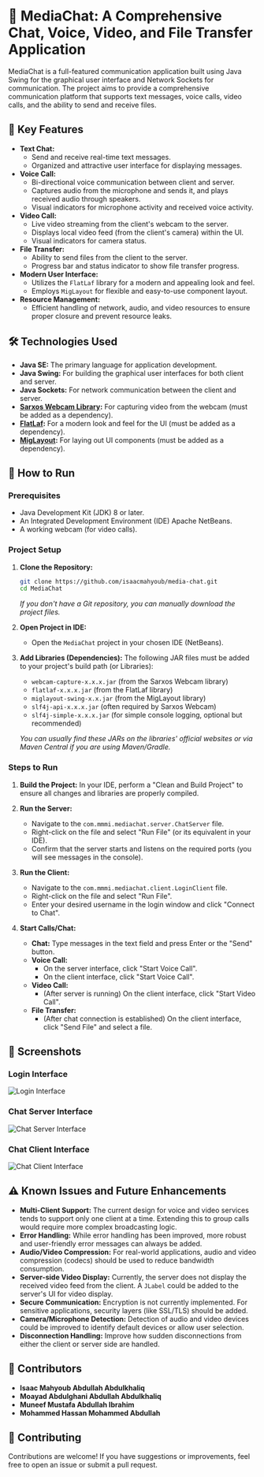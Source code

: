 # 💬 MediaChat: A Comprehensive Chat, Voice, Video, and File Transfer Application

MediaChat is a full-featured communication application built using Java Swing for the graphical user interface and Network Sockets for communication. The project aims to provide a comprehensive communication platform that supports text messages, voice calls, video calls, and the ability to send and receive files.

## 🌟 Key Features

* **Text Chat:**
    * Send and receive real-time text messages.
    * Organized and attractive user interface for displaying messages.
* **Voice Call:**
    * Bi-directional voice communication between client and server.
    * Captures audio from the microphone and sends it, and plays received audio through speakers.
    * Visual indicators for microphone activity and received voice activity.
* **Video Call:**
    * Live video streaming from the client's webcam to the server.
    * Displays local video feed (from the client's camera) within the UI.
    * Visual indicators for camera status.
* **File Transfer:**
    * Ability to send files from the client to the server.
    * Progress bar and status indicator to show file transfer progress.
* **Modern User Interface:**
    * Utilizes the `FlatLaf` library for a modern and appealing look and feel.
    * Employs `MigLayout` for flexible and easy-to-use component layout.
* **Resource Management:**
    * Efficient handling of network, audio, and video resources to ensure proper closure and prevent resource leaks.

## 🛠️ Technologies Used

* **Java SE:** The primary language for application development.
* **Java Swing:** For building the graphical user interfaces for both client and server.
* **Java Sockets:** For network communication between the client and server.
* **[Sarxos Webcam Library](https://github.com/sarxos/webcam-capture):** For capturing video from the webcam (must be added as a dependency).
* **[FlatLaf](https://www.formdev.com/flatlaf/):** For a modern look and feel for the UI (must be added as a dependency).
* **[MigLayout](http://www.miglayout.com/):** For laying out UI components (must be added as a dependency).

## 🚀 How to Run

### Prerequisites

* Java Development Kit (JDK) 8 or later.
* An Integrated Development Environment (IDE) Apache NetBeans.
* A working webcam (for video calls).

### Project Setup

1.  **Clone the Repository:**
    ```bash
    git clone https://github.com/isaacmahyoub/media-chat.git
    cd MediaChat
    ```
    *If you don't have a Git repository, you can manually download the project files.*

2.  **Open Project in IDE:**
    * Open the `MediaChat` project in your chosen IDE (NetBeans).

3.  **Add Libraries (Dependencies):**
    The following JAR files must be added to your project's build path (or Libraries):
    * `webcam-capture-x.x.x.jar` (from the Sarxos Webcam library)
    * `flatlaf-x.x.x.jar` (from the FlatLaf library)
    * `miglayout-swing-x.x.jar` (from the MigLayout library)
    * `slf4j-api-x.x.x.jar` (often required by Sarxos Webcam)
    * `slf4j-simple-x.x.x.jar` (for simple console logging, optional but recommended)

    *You can usually find these JARs on the libraries' official websites or via Maven Central if you are using Maven/Gradle.*

### Steps to Run

1.  **Build the Project:**
    In your IDE, perform a "Clean and Build Project" to ensure all changes and libraries are properly compiled.

2.  **Run the Server:**
    * Navigate to the `com.mmmi.mediachat.server.ChatServer` file.
    * Right-click on the file and select "Run File" (or its equivalent in your IDE).
    * Confirm that the server starts and listens on the required ports (you will see messages in the console).

3.  **Run the Client:**
    * Navigate to the `com.mmmi.mediachat.client.LoginClient` file.
    * Right-click on the file and select "Run File".
    * Enter your desired username in the login window and click "Connect to Chat".

4.  **Start Calls/Chat:**
    * **Chat:** Type messages in the text field and press Enter or the "Send" button.
    * **Voice Call:**
        * On the server interface, click "Start Voice Call".
        * On the client interface, click "Start Voice Call".
    * **Video Call:**
        * (After server is running) On the client interface, click "Start Video Call".
    * **File Transfer:**
        * (After chat connection is established) On the client interface, click "Send File" and select a file.
     
##  📸  Screenshots

### Login Interface
![Login Interface](https://github.com/user-attachments/assets/2d0bcb47-cef1-4323-b2cb-a19a353771d9)

### Chat Server Interface
![Chat Server Interface](https://github.com/user-attachments/assets/91c679d1-274c-4e43-9e5a-3db58583507a)

### Chat Client Interface
![Chat Client Interface](https://github.com/user-attachments/assets/e18ea4c7-da70-4da3-af94-347d5fc65a79)


## ⚠️ Known Issues and Future Enhancements

* **Multi-Client Support:** The current design for voice and video services tends to support only one client at a time. Extending this to group calls would require more complex broadcasting logic.
* **Error Handling:** While error handling has been improved, more robust and user-friendly error messages can always be added.
* **Audio/Video Compression:** For real-world applications, audio and video compression (codecs) should be used to reduce bandwidth consumption.
* **Server-side Video Display:** Currently, the server does not display the received video feed from the client. A `JLabel` could be added to the server's UI for video display.
* **Secure Communication:** Encryption is not currently implemented. For sensitive applications, security layers (like SSL/TLS) should be added.
* **Camera/Microphone Detection:** Detection of audio and video devices could be improved to identify default devices or allow user selection.
* **Disconnection Handling:** Improve how sudden disconnections from either the client or server side are handled.

## 👥 Contributors

* **Isaac Mahyoub Abdullah Abdulkhaliq**
* **Moayad Abdulghani Abdullah Abdulkhaliq**
* **Muneef Mustafa Abdullah Ibrahim**
* **Mohammed Hassan Mohammed Abdullah**


## 🤝 Contributing

Contributions are welcome! If you have suggestions or improvements, feel free to open an issue or submit a pull request.


